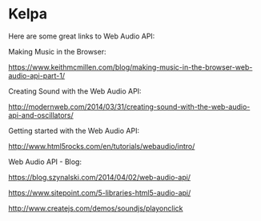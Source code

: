 # Kelpa

Here are some great links to Web Audio API:

Making Music in the Browser:

<https://www.keithmcmillen.com/blog/making-music-in-the-browser-web-audio-api-part-1/>

Creating Sound with the Web Audio API:

<http://modernweb.com/2014/03/31/creating-sound-with-the-web-audio-api-and-oscillators/>

Getting started with the Web Audio API:

<http://www.html5rocks.com/en/tutorials/webaudio/intro/>

Web Audio API - Blog:

<https://blog.szynalski.com/2014/04/02/web-audio-api/>

https://www.sitepoint.com/5-libraries-html5-audio-api/

http://www.createjs.com/demos/soundjs/playonclick